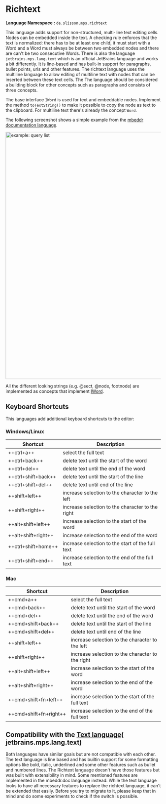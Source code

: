 # Richtext

**Language Namespace :** `de.slisson.mps.richtext`

This language adds support for non-structured, multi-line text editing cells. Nodes can be embedded inside the text.
A checking rule enforces that the text is normalized: there has to be at least one child, it must start with a Word and
a Word must always be between two embedded nodes and there are can't be two consecutive Words.
There is also the language `jetbrains.mps.lang.text` which is an official JetBrains language and works a bit differently.
It is line-based and has built-in support for paragraphs, bullet points, urls and other features. The richtext language uses
the multiline language to allow editing of multiline text with nodes that can be inserted between these text cells. The
The language should be considered a building block for other concepts such as paragraphs and consists of three concepts.

The base interface `IWord` is used for text and embeddable nodes. Implement the method `toTextString()` to make it possible to copy the
node as text to the clipboard. For multiline text there's already the concept `Word`. 

The following screenshot shows a simple example from the [mbeddr documentation language](http://mbeddr.com/files/documentationdocumentation.pdf).

<img alt="example: query list" src="../../img/richtext_doc_example.png" width="800px" />

All the different looking strings (e.g. @sect, @node, footnode) are implemented as concepts that implement [IWord](http://127.0.0.1:63320/node?ref=r%3Aca2ab6bb-f6e7-4c0f-a88c-b78b9b31fff3%28de.slisson.mps.richtext.structure%29%2F2557074442922392300).

## Keyboard Shortcuts

This languages add additional keyboard shortcuts to the editor:

### Windows/Linux

| Shortcut              | Description                                        |
| --------------------- | -------------------------------------------------- |
| ++ctrl+a++            | select the full text                               |
| ++ctrl+back++         | delete text until the start of the word            |
| ++ctrl+del++          | delete text until the end of the word              |
| ++ctrl+shift+back++   | delete text until the start of the line            |
| ++ctrl+shift+del++    | delete text until end of the line                  |
| ++shift+left++        | increase selection to the character to the left    |
| ++shift+right++       | increase selection to the character to the right   |
| ++alt+shift+left++    | increase selection to the start of the word        |
| ++alt+shift+right++   | increase selection to the end of the word          |
| ++ctrl+shift+home++   | increase selection to the start of the full text   |
| ++ctrl+shift+end++    | increase selection to the end of the full text     |

### Mac

| Shortcut               | Description                                        |
| ---------------------- | -------------------------------------------------- |
| ++cmd+a++              | select the full text                               |
| ++cmd+back++           | delete text until the start of the word            |
| ++cmd+del++            | delete text until the end of the word              |
| ++cmd+shift+back++     | delete text until the start of the line            |
| ++cmd+shift+del++      | delete text until end of the line                  |
| ++shift+left++           | increase selection to the character to the left    |
| ++shift+right++        | increase selection to the character to the right   |
| ++alt+shift+left++     | increase selection to the start of the word        |
| ++alt+shift+right++    | increase selection to the end of the word          |
| ++cmd+shift+fn+left++  | increase selection to the start of the full text   |
| ++cmd+shift+fn+right++ | increase selection to the end of the full text     |

## Compatibility with the [Text language](https://www.jetbrains.com/help/mps/generic-placeholders-and-generic-comments.html#thetextlanguage)( jetbrains.mps.lang.text)

Both languages have similar goals but are not compatible with each other.
The text language is line based and has builtin support for some formatting options like bold, italic, underlined and some 
other features such as bullet and numbered lines.
The Richtext language doesn't have those features but was built with extensibility in mind. Some mentioned features
are implemented in the mbeddr.doc language instead. While the text language looks to have all necessary features to replace
the richtext language, it can't be extended that easily. Before you try to migrate to it, please keep that in mind and
do some experiments to check if the switch is possible.